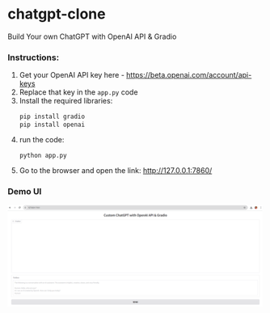 # chatgpt-clone
Build Your own ChatGPT with OpenAI API &amp; Gradio

### Instructions:
1. Get your OpenAI API key here - https://beta.openai.com/account/api-keys
2. Replace that key in the `app.py` code 
3. Install the required libraries:
   ```
   pip install gradio
   pip install openai
   ```
4. run  the code:
   ```
   python app.py
   ```
6. Go to the browser and open the link: http://127.0.0.1:7860/

### Demo UI

![UI_view1](https://github.com/Nasima-Islam-Bithi/ChatGPT_Clone/blob/main/UI_view1.png)



